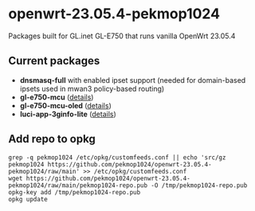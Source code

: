 # openwrt-23.05.4-pekmop1024
Packages built for GL.inet GL-E750 that runs vanilla OpenWrt 23.05.4

## Current packages
* **dnsmasq-full** with enabled ipset support (needed for domain-based ipsets used in mwan3 policy-based routing)
* **gl-e750-mcu** ([details](https://github.com/pekmop1024/gl-e750-mcu))
* **gl-e750-mcu-oled** ([details](https://github.com/pekmop1024/gl-e750-mcu-oled))
* **luci-app-3ginfo-lite** ([details](https://github.com/pekmop1024/luci-app-3ginfo-lite))

## Add repo to opkg
```
grep -q pekmop1024 /etc/opkg/customfeeds.conf || echo 'src/gz pekmop1024 https://github.com/pekmop1024/openwrt-23.05.4-pekmop1024/raw/main' >> /etc/opkg/customfeeds.conf
wget https://github.com/pekmop1024/openwrt-23.05.4-pekmop1024/raw/main/pekmop1024-repo.pub -O /tmp/pekmop1024-repo.pub
opkg-key add /tmp/pekmop1024-repo.pub
opkg update
```
